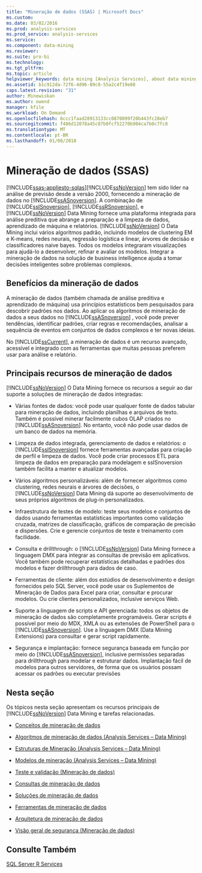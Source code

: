 ```yaml
---
title: "Mineração de dados (SSAS) | Microsoft Docs"
ms.custom: 
ms.date: 03/02/2016
ms.prod: analysis-services
ms.prod_service: analysis-services
ms.service: 
ms.component: data-mining
ms.reviewer: 
ms.suite: pro-bi
ms.technology: 
ms.tgt_pltfrm: 
ms.topic: article
helpviewer_keywords: data mining [Analysis Services], about data mining
ms.assetid: b1c912da-72f6-4d96-89c8-55a2c4f19e88
caps.latest.revision: "31"
author: Minewiskan
ms.author: owend
manager: kfile
ms.workload: On Demand
ms.openlocfilehash: 6ccc1faad28913133cc0870899f20b443fc28eb7
ms.sourcegitcommit: f486d12078a45c87b0fcf52270b904ca7b0c7fc8
ms.translationtype: MT
ms.contentlocale: pt-BR
ms.lasthandoff: 01/08/2018
---
```

# <a name="data-mining-ssas"></a>Mineração de dados (SSAS)
[!INCLUDE[ssas-appliesto-sqlas](../../includes/ssas-appliesto-sqlas.md)][!INCLUDE[ssNoVersion](../../includes/ssnoversion-md.md)] tem sido líder na análise de previsão desde a versão 2000, fornecendo a mineração de dados no [!INCLUDE[ssASnoversion](../../includes/ssasnoversion-md.md)]. A combinação de [!INCLUDE[ssISnoversion](../../includes/ssisnoversion-md.md)], [!INCLUDE[ssRSnoversion](../../includes/ssrsnoversion-md.md)], e [!INCLUDE[ssNoVersion](../../includes/ssnoversion-md.md)] Data Mining fornece uma plataforma integrada para análise preditiva que abrange a preparação e a limpeza de dados, aprendizado de máquina e relatórios. [!INCLUDE[ssNoVersion](../../includes/ssnoversion-md.md)] O Data Mining inclui vários algoritmos padrão, incluindo modelos de clustering EM e K-means, redes neurais, regressão logística e linear, árvores de decisão e classificadores naive bayes. Todos os modelos integraram visualizações para ajudá-lo a desenvolver, refinar e avaliar os modelos.  Integrar a mineração de dados na solução de business intelligence ajuda a tomar decisões inteligentes sobre problemas complexos.  
  
## <a name="benefits-of-data-mining"></a>Benefícios da mineração de dados  
 A mineração de dados (também chamada de análise preditiva e aprendizado de máquina) usa princípios estatísticos bem pesquisados para descobrir padrões nos dados. Ao aplicar os algoritmos de mineração de dados a seus dados no [!INCLUDE[ssASnoversion](../../includes/ssasnoversion-md.md)] , você pode prever tendências, identificar padrões, criar regras e recomendações, analisar a sequência de eventos em conjuntos de dados complexos e ter novas ideias.  
  
 No [!INCLUDE[ssCurrent](../../includes/sscurrent-md.md)], a mineração de dados é um recurso avançado, acessível e integrado com as ferramentas que muitas pessoas preferem usar para análise e relatório.  
  
## <a name="key-data-mining-features"></a>Principais recursos de mineração de dados  
 [!INCLUDE[ssNoVersion](../../includes/ssnoversion-md.md)] O Data Mining fornece os recursos a seguir ao dar suporte a soluções de mineração de dados integradas:  
  
-   Várias fontes de dados: você pode usar qualquer fonte de dados tabular para mineração de dados, incluindo planilhas e arquivos de texto. Também é possível minerar facilmente cubos OLAP criados no [!INCLUDE[ssASnoversion](../../includes/ssasnoversion-md.md)]. No entanto, você não pode usar dados de um banco de dados na memória.  
  
-   Limpeza de dados integrada, gerenciamento de dados e relatórios: o [!INCLUDE[ssISnoversion](../../includes/ssisnoversion-md.md)] fornece ferramentas avançadas para criação de perfil e limpeza de dados. Você pode criar processos ETL para limpeza de dados em preparação para modelagem e ssISnoversion também facilita a manter e atualizar modelos.  
  
-   Vários algoritmos personalizáveis: além de fornecer algoritmos como clustering, redes neurais e árvores de decisões, o [!INCLUDE[ssNoVersion](../../includes/ssnoversion-md.md)] Data Mining dá suporte ao desenvolvimento de seus próprios algoritmos de plug-in personalizados.  
  
-   Infraestrutura de testes de modelo: teste seus modelos e conjuntos de dados usando ferramentas estatísticas importantes como validação cruzada, matrizes de classificação, gráficos de comparação de precisão e dispersões. Crie e gerencie conjuntos de teste e treinamento com facilidade.  
  
-   Consulta e drillthrough: o [!INCLUDE[ssNoVersion](../../includes/ssnoversion-md.md)] Data Mining fornece a linguagem DMX para integrar as consultas de previsão em aplicativos. Você também pode recuperar estatísticas detalhadas e padrões dos modelos e fazer drillthrough para dados de caso.  
  
-   Ferramentas de cliente: além dos estúdios de desenvolvimento e design fornecidos pelo SQL Server, você pode usar os Suplementos de Mineração de Dados para Excel para criar, consultar e procurar modelos. Ou crie clientes personalizados, inclusive serviços Web.  
  
-   Suporte a linguagem de scripts e API gerenciada: todos os objetos de mineração de dados são completamente programáveis. Gerar scripts é possível por meio do MDX, XMLA ou as extensões de PowerShell para o [!INCLUDE[ssASnoversion](../../includes/ssasnoversion-md.md)]. Use a linguagem DMX (Data Mining Extensions) para consultar e gerar script rapidamente.  
  
-   Segurança e implantação: fornece segurança baseada em função por meio do [!INCLUDE[ssASnoversion](../../includes/ssasnoversion-md.md)], inclusive permissões separadas para drillthrough para modelar e estruturar dados. Implantação fácil de modelos para outros servidores, de forma que os usuários possam acessar os padrões ou executar previsões  
  
## <a name="in-this-section"></a>Nesta seção  
 Os tópicos nesta seção apresentam os recursos principais de [!INCLUDE[ssNoVersion](../../includes/ssnoversion-md.md)] Data Mining e tarefas relacionadas.  
  
-   [Conceitos de mineração de dados](../../analysis-services/data-mining/data-mining-concepts.md)  
  
-   [Algoritmos de mineração de dados &#40;Analysis Services – Data Mining&#41;](../../analysis-services/data-mining/data-mining-algorithms-analysis-services-data-mining.md)  
  
-   [Estruturas de Mineração &#40;Analysis Services – Data Mining&#41;](../../analysis-services/data-mining/mining-structures-analysis-services-data-mining.md)  
  
-   [Modelos de mineração &#40;Analysis Services – Data Mining&#41;](../../analysis-services/data-mining/mining-models-analysis-services-data-mining.md)  
  
-   [Teste e validação &#40;Mineração de dados&#41;](../../analysis-services/data-mining/testing-and-validation-data-mining.md)  
  
-   [Consultas de mineração de dados](../../analysis-services/data-mining/data-mining-queries.md)  
  
-   [Soluções de mineração de dados](../../analysis-services/data-mining/data-mining-solutions.md)  
  
-   [Ferramentas de mineração de dados](../../analysis-services/data-mining/data-mining-tools.md)  
  
-   [Arquitetura de mineração de dados](../../analysis-services/data-mining/data-mining-architecture.md)  
  
-   [Visão geral de segurança &#40;Mineração de dados&#41;](../../analysis-services/data-mining/security-overview-data-mining.md)  
  
## <a name="see-also"></a>Consulte Também  
 [SQL Server R Services](../../advanced-analytics/r-services/sql-server-r-services.md)  
  
  
